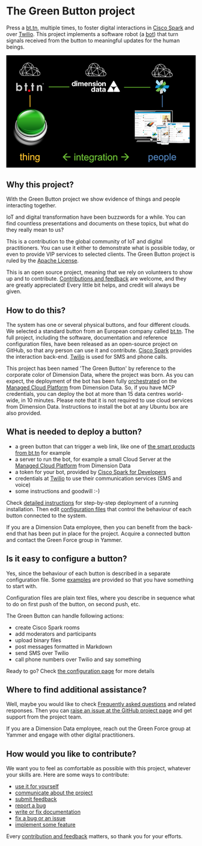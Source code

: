 # The Green Button project

Press a [bt.tn](https://bt.tn), multiple times, to foster digital interactions in [Cisco Spark](https://www.ciscospark.com/) and over [Twilio](https://www.twilio.com). This project implements a software robot (a [bot](https://en.wikipedia.org/wiki/Internet_bot)) that turn signals received from the button to meaningful updates for the human beings.

![Architecture](docs/media/architecture.png)

## Why this project?

With the Green Button project we show evidence of things and people interacting together.

IoT and digital transformation have been buzzwords for a while.
You can find countless presentations and documents on these topics, but what do they really mean to us?

This is a contribution to the global community of IoT and digital practitioners. You can use it either to demonstrate what is possible today, or even to provide VIP services to selected clients. The Green Button project is ruled by the [Apache License](https://www.apache.org/licenses/LICENSE-2.0).

This is an open source project, meaning that we rely on volunteers to show up and to contribute. [Contributions and feedback](docs/contributing.md) are welcome, and they are greatly appreciated! Every little bit helps, and credit will always be given.

## How to do this?

The system has one or several physical buttons, and four different clouds. We selected a standard button from an European company called [bt.tn](https://bt.tn/). The full project, including the software, documentation and reference configuration files,  have been released as an open-source project on GitHub, so that any person can use it and contribute. [Cisco Spark](https://www.ciscospark.com/) provides the interaction back-end. [Twilio](https://www.twilio.com) is used for SMS and phone calls.

This project has been named 'The Green Button' by reference to the corporate color of Dimension Data, where the project was born. As you can expect, the deployment of the bot has been fully [orchestrated](fittings.yaml) on the [Managed Cloud Platform](http://www.dimensiondata.com/Global/Solutions/Cloud/) from Dimension Data. So, if you have MCP credentials, you can deploy the bot at more than 15 data centres world-wide, in 10 minutes. Please note that it is not required to use cloud services from Dimension Data. Instructions to install the bot at any Ubuntu box are also provided.

## What is needed to deploy a button?

* a green button that can trigger a web link, like one of [the smart products from bt.tn](https://bt.tn/shop/) for example
* a server to run the bot, for example a small Cloud Server at the [Managed Cloud Platform](http://www.dimensiondata.com/Global/Solutions/Cloud/) from Dimension Data
* a token for your bot, provided by [Cisco Spark for Developers](https://developer.ciscospark.com/index.html)
* credentials at [Twilio](https://www.twilio.com) to use their communication services (SMS and voice)
* some instructions and goodwill :-)

Check [detailed instructions](docs/setup.md) for step-by-step deployment of a running installation. Then edit [configuration files](docs/configuration.md) that control the behaviour of each button connected to the system.

If you are a Dimension Data employee, then you can benefit from the back-end that has been put in place for the project. Acquire a connected button and contact the Green Force group in Yammer.

## Is it easy to configure a button?

Yes, since the behaviour of each button is described in a separate configuration file.
Some [examples](buttons) are provided so that you have something to start with.

Configuration files are plain text files, where you describe in sequence what to do
on first push of the button, on second push, etc.

The Green Button can handle following actions:
* create Cisco Spark rooms
* add moderators and participants
* upload binary files
* post messages formatted in Markdown
* send SMS over Twilio
* call phone numbers over Twilio and say something

Ready to go? Check [the configuration page](docs/configuration.md) for more details

## Where to find additional assistance?

Well, maybe you would like to check [Frequently asked questions](docs/questions.md) and related responses.
Then you can [raise an issue at the GitHub project page](https://github.com/bernard357/bt.tn-spark/issues) and get support from the project team.

If you are a Dimension Data employee, reach out the Green Force group at Yammer and engage with
other digital practitioners.

## How would you like to contribute?

We want you to feel as comfortable as possible with this project, whatever your skills are.
Here are some ways to contribute:

* [use it for yourself](docs/contributing.md)
* [communicate about the project](docs/contributing.md)
* [submit feedback](docs/contributing.md)
* [report a bug](docs/contributing.md)
* [write or fix documentation](docs/contriuting.md)
* [fix a bug or an issue](docs/contributing.md)
* [implement some feature](docs/contributing.md)

Every [contribution and feedback](docs/contributing.md) matters, so thank you for your efforts.


